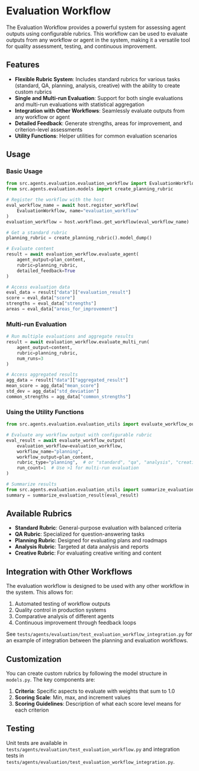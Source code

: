 # Evaluation Workflow

The Evaluation Workflow provides a powerful system for assessing agent outputs using configurable rubrics. This workflow can be used to evaluate outputs from any workflow or agent in the system, making it a versatile tool for quality assessment, testing, and continuous improvement.

## Features

- **Flexible Rubric System**: Includes standard rubrics for various tasks (standard, QA, planning, analysis, creative) with the ability to create custom rubrics
- **Single and Multi-run Evaluation**: Support for both single evaluations and multi-run evaluations with statistical aggregation
- **Integration with Other Workflows**: Seamlessly evaluate outputs from any workflow or agent
- **Detailed Feedback**: Generate strengths, areas for improvement, and criterion-level assessments
- **Utility Functions**: Helper utilities for common evaluation scenarios

## Usage

### Basic Usage

```python
from src.agents.evaluation.evaluation_workflow import EvaluationWorkflow
from src.agents.evaluation.models import create_planning_rubric

# Register the workflow with the host
eval_workflow_name = await host.register_workflow(
    EvaluationWorkflow, name="evaluation_workflow"
)
evaluation_workflow = host.workflows.get_workflow(eval_workflow_name)

# Get a standard rubric
planning_rubric = create_planning_rubric().model_dump()

# Evaluate content
result = await evaluation_workflow.evaluate_agent(
    agent_output=plan_content,
    rubric=planning_rubric,
    detailed_feedback=True
)

# Access evaluation data
eval_data = result["data"]["evaluation_result"]
score = eval_data["score"]
strengths = eval_data["strengths"]
areas = eval_data["areas_for_improvement"]
```

### Multi-run Evaluation

```python
# Run multiple evaluations and aggregate results
result = await evaluation_workflow.evaluate_multi_run(
    agent_output=content,
    rubric=planning_rubric,
    num_runs=3
)

# Access aggregated results
agg_data = result["data"]["aggregated_result"]
mean_score = agg_data["mean_score"]
std_dev = agg_data["std_deviation"]
common_strengths = agg_data["common_strengths"]
```

### Using the Utility Functions

```python
from src.agents.evaluation.evaluation_utils import evaluate_workflow_output

# Evaluate any workflow output with configurable rubric
eval_result = await evaluate_workflow_output(
    evaluation_workflow=evaluation_workflow,
    workflow_name="planning",
    workflow_output=plan_content,
    rubric_type="planning",  # or "standard", "qa", "analysis", "creative"
    run_count=1  # Use >1 for multi-run evaluation
)

# Summarize results
from src.agents.evaluation.evaluation_utils import summarize_evaluation_result
summary = summarize_evaluation_result(eval_result)
```

## Available Rubrics

- **Standard Rubric**: General-purpose evaluation with balanced criteria
- **QA Rubric**: Specialized for question-answering tasks
- **Planning Rubric**: Designed for evaluating plans and roadmaps
- **Analysis Rubric**: Targeted at data analysis and reports
- **Creative Rubric**: For evaluating creative writing and content

## Integration with Other Workflows

The evaluation workflow is designed to be used with any other workflow in the system. This allows for:

1. Automated testing of workflow outputs
2. Quality control in production systems
3. Comparative analysis of different agents
4. Continuous improvement through feedback loops

See `tests/agents/evaluation/test_evaluation_workflow_integration.py` for an example of integration between the planning and evaluation workflows.

## Customization

You can create custom rubrics by following the model structure in `models.py`. The key components are:

1. **Criteria**: Specific aspects to evaluate with weights that sum to 1.0
2. **Scoring Scale**: Min, max, and increment values
3. **Scoring Guidelines**: Description of what each score level means for each criterion

## Testing

Unit tests are available in `tests/agents/evaluation/test_evaluation_workflow.py` and integration tests in `tests/agents/evaluation/test_evaluation_workflow_integration.py`.